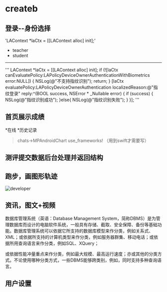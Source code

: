 # **createb**
## 登录--身份选择
'LAContext *laCtx = [[LAContext alloc] init];'
* teacher
* student
-------
'''
LAContext *laCtx = [[LAContext alloc] init];
    if (![laCtx canEvaluatePolicy:LAPolicyDeviceOwnerAuthenticationWithBiometrics error:NULL]) {
        NSLog(@"不支持指纹识别");
        return;
    }
    [laCtx evaluatePolicy:LAPolicyDeviceOwnerAuthentication localizedReason:@"指纹登录" reply:^(BOOL success, NSError * _Nullable error) {
        if (success) {
            NSLog(@"指纹识别成功");
        }else{
            NSLog(@"指纹识别失败");
        }
    }];
'''
## 首页展示成绩
*在线
*历史记录 
> chats->MPAndroidChart  use_frameworks! （用到swift才需要写）
## 测评提交数据后台处理并返回结构
## 跑步，画图形轨迹
![developer](https://www.baidu.com/s?wd=苹果开发者中心&rsv_idx=2&tn=baiduhome_pg&ie=utf-8&rsv_cq=ios+charts&rsv_dl=0_right_recommends_merge_21102&cq=ios%20charts&srcid=28310&rt=其他人还搜&recid=21102&euri=9cbd90fa164745f9af7a317fc75a9ee5)
## 资讯，图文+视频
 数据库管理系统（英语：Database Management System，简称DBMS）是为管理数据库而设计的电脑软件系统，一般具有存储、截取、安全保障、备份等基础功能。数据库管理系统可以依据它所支持的数据库模型来作分类，例如关系式、XML；或依据所支持的计算机类型来作分类，例如服务器群集、移动电话；或依据所用查询语言来作分类，例如SQL、XQuery；
 
 或依据性能冲量重点来作分类，例如最大规模、最高运行速度；亦或其他的分类方式。不论使用哪种分类方式，一些DBMS能够跨类别，例如，同时支持多种查询语言。
## 用户设置
